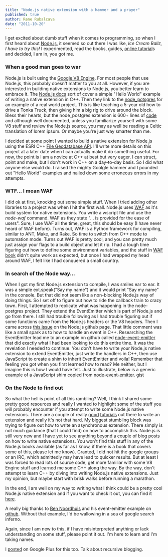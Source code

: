```yaml
---
title: "Node.js native extension with a hammer and a prayer"
published: true
author: Rene Rubalcava
date: "2011-10-20"
---
```


I get excited about dumb stuff when it comes to programming, so when I first heard about [Node.js](http://nodejs.org/), it seemed so out there I was like, _Ice Cream Ballz, I have to try this!_ I experimented, read the books, guides, [online tutorial](http://www.nodebeginner.org/)s and decided, I am in, you got me.

### When a good man goes to war

Node.js is built using the [Google V8 Engine](http://code.google.com/p/v8/). For most people that use Node.js, this probably doesn't matter to you at all. However, if you are interested in building native extensions to Node.js, you better learn to embrace it. The [Node.js docs](http://nodejs.org/docs/v0.4.12/api/addons.html) sort of cover a simple "Hello World" example of writing a native extension in C++. Then they link to the [node\_potsgres](https://github.com/ry/node_postgres) for an example of a real world project. This is like teaching a 5-year old how to drive a Tonka Truck, then giving him a big rig to drive around the block. Bless their hearts, but the node\_postgres extension is 600+ lines of [code](https://github.com/ry/node_postgres/blob/master/binding.cc) and although well documented, unless you familiarize yourself with some V8 stuff and review the Node.js source, you may as well be reading a Celtic translation of lorem ipsum. Or maybe you're just way smarter than me.

I decided at some point I wanted to build a native extension for Node.js using the ESRI C++ [File Geodatabase API](http://resources.arcgis.com/content/geodatabases/10.0/file-gdb-api). I'll write more details on this project at a later date when I can actually make it do something useful. For now, the point is I am a novice at C++ at best but very eager. I can struct, point and make, but I don't work in C++ on a day-to-day basis. So I did what anyone else would do. I raised the mighty Goolgle hammer and I pounded out "Hello World" examples and nailed down some erroneous errors in my attempts.

### WTF... I mean WAF

I did ok at first, knocking out some simple stuff. When I tried adding other libraries to a project was when I hit the first wall. Node.js uses [WAF](http://code.google.com/p/waf/) as it's build system for native extensions. You write a wscript file and use the _node-waf_ command. WAF as they state "... is provided for the ease of users". Sure, I use WAF all the time, great, this should be easy (I have never heard of WAF before). Turns out, WAF is a Python framework for compiling, similar to ANT, Make, and Rake. So time to switch from C++ mode to automation mode. Turns out WAF is pretty cool, and you can pretty much just assign your flags to a build object and let it rip. I had a tough time figuring out how to define some environment variables, and the stuff in [WAF book](http://docs.waf.googlecode.com/git/book_16/single.html) didn't quite work as expected, but once I had wrapped my head around WAF, I felt like I had conquered a small country.

### In search of the Node way...

When I got my first Node.js extension to compile, I was smiles ear to ear. It was a simple ext.speak("Say my name") and it would print "Say my name" in the console. But that did not seem like a non-blocking Node.js way of doing things. So I set off to figure out how to ride the callback train to crazy town. First, I attempted to replicate what was happening in the node-postgres project. They extend the EventEmitter which is part of Node.js and go from there. I still had trouble following as I had trouble figuring out if some functions came from the Node.js headers or the V8 headers. Then I came across [this issue](https://github.com/joyent/node/issues/1335) on the Node.js github page. That little comment was like a small spark as to how to handle an event in C++. Researching the EventEmitter lead me to an example on github called [node-event-emitter](https://github.com/bnoordhuis/node-event-emitter) that did exactly what I had been looking to do this entire time. It was the revelation I needed to continue. You don't have to write your Node.js native extension to extend EventEmitter, just write the handlers in C++, then use JavaScript to create a shim to inherit EventEmitter and voila! Remember that feeling you got when you first learned how to read? Me neither, but I imagine this is how I would have felt. Just to illustrate, below is a generic example of a JavaScript shim copied from [node-event-emitter](https://github.com/bnoordhuis/node-event-emitter/blob/master/event-emitter.js). [gist](https://gist.github.com/odoe/1301435)

### On the Node to find out

So what the hell is point of all this rambling? Well, I think I shared some pretty good resources and really I wanted to highlight some of the stuff you will probably encounter if you attempt to write some Node.js native extensions. There are a couple of really [good](http://syskall.com/how-to-write-your-own-native-nodejs-extension) [tutorials](https://www.cloudkick.com/blog/2010/aug/23/writing-nodejs-native-extensions/) out there to write an extension and really it's not that hard. My biggest stumbling block was trying to figure out how to write an asynchronous extension. There simply is not much guidance (that I could find) on how to accomplish this. Node.js is still very new and I have yet to see anything beyond a couple of blog posts on how to write native extensions. You won't find this stuff in any of the Node.js books available (as far as I know, if there is a book that covers some of this, please let me know). Granted, I did not hit the google groups or an IRC, which admittedly may have lead to quicker results. But at least I was forced to read lots of source code, get more familiar with some V8 Engine stuff and learned me some C++ along the way. By the way, don't attempt to learn C++ by diving into writing Node.js native extensions. Just my opinion, but maybe start with brisk walks before running a marathon.

In the end, I am well on my way to writing what I think could be a pretty cool Node.js native extension and if you want to check it out, you can find it [here](https://github.com/odoe/node_fgdb).

A really big thanks to [Ben Noordhuis](http://bnoordhuis.nl/) and his event-emitter example on [github](https://github.com/bnoordhuis). Without that example, I'd be wallowing in a sea of google search inferno.

Again, since I am new to this, if I have misinterpreted anything or lack understanding on some stuff, please point it out. I'm here to learn and I'm taking names.

I [posted](https://plus.google.com/u/0/102624738003057786173/posts/crWRrqgPPHj) on Google Plus for this too. Talk about recursive blogging.
